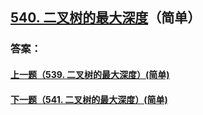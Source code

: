 ## [540. 二叉树的最大深度](https://leetcode-cn.com/problems/merge-two-sorted-lists/)（简单）





### 答案：



#### [上一题（539. 二叉树的最大深度）(简单)](https://github.com/sdwwld/leetCode/blob/master/src/main/java/com/wld/java/leetcode/leetCode0539.md)

#### [下一题（541. 二叉树的最大深度）(简单)](https://github.com/sdwwld/leetCode/blob/master/src/main/java/com/wld/java/leetcode/leetCode0541.md)